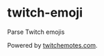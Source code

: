 # twitch-emoji
Parse Twitch emojis

Powered by <a href="https://twitchemotes.com">twitchemotes.com</a>.